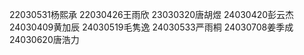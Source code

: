 22030531杨熙承
22030426王雨欣
23030320唐胡煜
24030420彭云杰
24030409黄加辰
24030519毛隽逸
24030533严雨桐
24030708姜季成
24030620唐浩力
